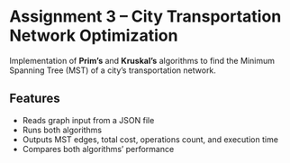 # Assignment 3 – City Transportation Network Optimization

Implementation of **Prim’s** and **Kruskal’s** algorithms to find the Minimum Spanning Tree (MST) of a city’s transportation network.

## Features
- Reads graph input from a JSON file
- Runs both algorithms
- Outputs MST edges, total cost, operations count, and execution time
- Compares both algorithms’ performance


